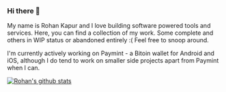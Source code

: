 ### Hi there 👋
My name is Rohan Kapur and I love building software powered tools and services. Here, you can find a collection of my work. Some complete and others in WIP status or abandoned entirely :( Feel free to snoop around. 

I'm currently actively working on Paymint - a Bitoin wallet for Android and iOS, although I do tend to work on smaller side projects apart from Paymint when I can. 

[![Rohan's github stats](https://github-readme-stats.vercel.app/api?username=RohanKapurDEV)](https://github.com/anuraghazra/github-readme-stats)

